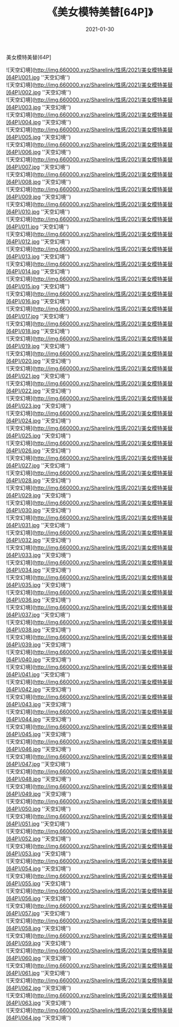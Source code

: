 ﻿---
layout: post
title:  《美女模特美替[64P]》
date:   2021-01-30
img: http://img.660000.xyz/Sharelink/性感/2021/美女模特美替[64P]/000.jpg
categories: [美女, 性感, 泳衣]
---

美女模特美替[64P]



![天空幻境](http://img.660000.xyz/Sharelink/性感/2021/美女模特美替[64P]/001.jpg ''天空幻境'') <br>
![天空幻境](http://img.660000.xyz/Sharelink/性感/2021/美女模特美替[64P]/002.jpg ''天空幻境'') <br>
![天空幻境](http://img.660000.xyz/Sharelink/性感/2021/美女模特美替[64P]/003.jpg ''天空幻境'') <br>
![天空幻境](http://img.660000.xyz/Sharelink/性感/2021/美女模特美替[64P]/004.jpg ''天空幻境'') <br>
![天空幻境](http://img.660000.xyz/Sharelink/性感/2021/美女模特美替[64P]/005.jpg ''天空幻境'') <br>
![天空幻境](http://img.660000.xyz/Sharelink/性感/2021/美女模特美替[64P]/006.jpg ''天空幻境'') <br>
![天空幻境](http://img.660000.xyz/Sharelink/性感/2021/美女模特美替[64P]/007.jpg ''天空幻境'') <br>
![天空幻境](http://img.660000.xyz/Sharelink/性感/2021/美女模特美替[64P]/008.jpg ''天空幻境'') <br>
![天空幻境](http://img.660000.xyz/Sharelink/性感/2021/美女模特美替[64P]/009.jpg ''天空幻境'') <br>
![天空幻境](http://img.660000.xyz/Sharelink/性感/2021/美女模特美替[64P]/010.jpg ''天空幻境'') <br>
![天空幻境](http://img.660000.xyz/Sharelink/性感/2021/美女模特美替[64P]/011.jpg ''天空幻境'') <br>
![天空幻境](http://img.660000.xyz/Sharelink/性感/2021/美女模特美替[64P]/012.jpg ''天空幻境'') <br>
![天空幻境](http://img.660000.xyz/Sharelink/性感/2021/美女模特美替[64P]/013.jpg ''天空幻境'') <br>
![天空幻境](http://img.660000.xyz/Sharelink/性感/2021/美女模特美替[64P]/014.jpg ''天空幻境'') <br>
![天空幻境](http://img.660000.xyz/Sharelink/性感/2021/美女模特美替[64P]/015.jpg ''天空幻境'') <br>
![天空幻境](http://img.660000.xyz/Sharelink/性感/2021/美女模特美替[64P]/016.jpg ''天空幻境'') <br>
![天空幻境](http://img.660000.xyz/Sharelink/性感/2021/美女模特美替[64P]/017.jpg ''天空幻境'') <br>
![天空幻境](http://img.660000.xyz/Sharelink/性感/2021/美女模特美替[64P]/018.jpg ''天空幻境'') <br>
![天空幻境](http://img.660000.xyz/Sharelink/性感/2021/美女模特美替[64P]/019.jpg ''天空幻境'') <br>
![天空幻境](http://img.660000.xyz/Sharelink/性感/2021/美女模特美替[64P]/020.jpg ''天空幻境'') <br>
![天空幻境](http://img.660000.xyz/Sharelink/性感/2021/美女模特美替[64P]/021.jpg ''天空幻境'') <br>
![天空幻境](http://img.660000.xyz/Sharelink/性感/2021/美女模特美替[64P]/022.jpg ''天空幻境'') <br>
![天空幻境](http://img.660000.xyz/Sharelink/性感/2021/美女模特美替[64P]/023.jpg ''天空幻境'') <br>
![天空幻境](http://img.660000.xyz/Sharelink/性感/2021/美女模特美替[64P]/024.jpg ''天空幻境'') <br>
![天空幻境](http://img.660000.xyz/Sharelink/性感/2021/美女模特美替[64P]/025.jpg ''天空幻境'') <br>
![天空幻境](http://img.660000.xyz/Sharelink/性感/2021/美女模特美替[64P]/026.jpg ''天空幻境'') <br>
![天空幻境](http://img.660000.xyz/Sharelink/性感/2021/美女模特美替[64P]/027.jpg ''天空幻境'') <br>
![天空幻境](http://img.660000.xyz/Sharelink/性感/2021/美女模特美替[64P]/028.jpg ''天空幻境'') <br>
![天空幻境](http://img.660000.xyz/Sharelink/性感/2021/美女模特美替[64P]/029.jpg ''天空幻境'') <br>
![天空幻境](http://img.660000.xyz/Sharelink/性感/2021/美女模特美替[64P]/030.jpg ''天空幻境'') <br>
![天空幻境](http://img.660000.xyz/Sharelink/性感/2021/美女模特美替[64P]/031.jpg ''天空幻境'') <br>
![天空幻境](http://img.660000.xyz/Sharelink/性感/2021/美女模特美替[64P]/032.jpg ''天空幻境'') <br>
![天空幻境](http://img.660000.xyz/Sharelink/性感/2021/美女模特美替[64P]/033.jpg ''天空幻境'') <br>
![天空幻境](http://img.660000.xyz/Sharelink/性感/2021/美女模特美替[64P]/034.jpg ''天空幻境'') <br>
![天空幻境](http://img.660000.xyz/Sharelink/性感/2021/美女模特美替[64P]/035.jpg ''天空幻境'') <br>
![天空幻境](http://img.660000.xyz/Sharelink/性感/2021/美女模特美替[64P]/036.jpg ''天空幻境'') <br>
![天空幻境](http://img.660000.xyz/Sharelink/性感/2021/美女模特美替[64P]/037.jpg ''天空幻境'') <br>
![天空幻境](http://img.660000.xyz/Sharelink/性感/2021/美女模特美替[64P]/038.jpg ''天空幻境'') <br>
![天空幻境](http://img.660000.xyz/Sharelink/性感/2021/美女模特美替[64P]/039.jpg ''天空幻境'') <br>
![天空幻境](http://img.660000.xyz/Sharelink/性感/2021/美女模特美替[64P]/040.jpg ''天空幻境'') <br>
![天空幻境](http://img.660000.xyz/Sharelink/性感/2021/美女模特美替[64P]/041.jpg ''天空幻境'') <br>
![天空幻境](http://img.660000.xyz/Sharelink/性感/2021/美女模特美替[64P]/042.jpg ''天空幻境'') <br>
![天空幻境](http://img.660000.xyz/Sharelink/性感/2021/美女模特美替[64P]/043.jpg ''天空幻境'') <br>
![天空幻境](http://img.660000.xyz/Sharelink/性感/2021/美女模特美替[64P]/044.jpg ''天空幻境'') <br>
![天空幻境](http://img.660000.xyz/Sharelink/性感/2021/美女模特美替[64P]/045.jpg ''天空幻境'') <br>
![天空幻境](http://img.660000.xyz/Sharelink/性感/2021/美女模特美替[64P]/046.jpg ''天空幻境'') <br>
![天空幻境](http://img.660000.xyz/Sharelink/性感/2021/美女模特美替[64P]/047.jpg ''天空幻境'') <br>
![天空幻境](http://img.660000.xyz/Sharelink/性感/2021/美女模特美替[64P]/048.jpg ''天空幻境'') <br>
![天空幻境](http://img.660000.xyz/Sharelink/性感/2021/美女模特美替[64P]/049.jpg ''天空幻境'') <br>
![天空幻境](http://img.660000.xyz/Sharelink/性感/2021/美女模特美替[64P]/050.jpg ''天空幻境'') <br>
![天空幻境](http://img.660000.xyz/Sharelink/性感/2021/美女模特美替[64P]/051.jpg ''天空幻境'') <br>
![天空幻境](http://img.660000.xyz/Sharelink/性感/2021/美女模特美替[64P]/052.jpg ''天空幻境'') <br>
![天空幻境](http://img.660000.xyz/Sharelink/性感/2021/美女模特美替[64P]/053.jpg ''天空幻境'') <br>
![天空幻境](http://img.660000.xyz/Sharelink/性感/2021/美女模特美替[64P]/054.jpg ''天空幻境'') <br>
![天空幻境](http://img.660000.xyz/Sharelink/性感/2021/美女模特美替[64P]/055.jpg ''天空幻境'') <br>
![天空幻境](http://img.660000.xyz/Sharelink/性感/2021/美女模特美替[64P]/056.jpg ''天空幻境'') <br>
![天空幻境](http://img.660000.xyz/Sharelink/性感/2021/美女模特美替[64P]/057.jpg ''天空幻境'') <br>
![天空幻境](http://img.660000.xyz/Sharelink/性感/2021/美女模特美替[64P]/058.jpg ''天空幻境'') <br>
![天空幻境](http://img.660000.xyz/Sharelink/性感/2021/美女模特美替[64P]/059.jpg ''天空幻境'') <br>
![天空幻境](http://img.660000.xyz/Sharelink/性感/2021/美女模特美替[64P]/060.jpg ''天空幻境'') <br>
![天空幻境](http://img.660000.xyz/Sharelink/性感/2021/美女模特美替[64P]/061.jpg ''天空幻境'') <br>
![天空幻境](http://img.660000.xyz/Sharelink/性感/2021/美女模特美替[64P]/062.jpg ''天空幻境'') <br>
![天空幻境](http://img.660000.xyz/Sharelink/性感/2021/美女模特美替[64P]/063.jpg ''天空幻境'') <br>
![天空幻境](http://img.660000.xyz/Sharelink/性感/2021/美女模特美替[64P]/064.jpg ''天空幻境'') <br>
